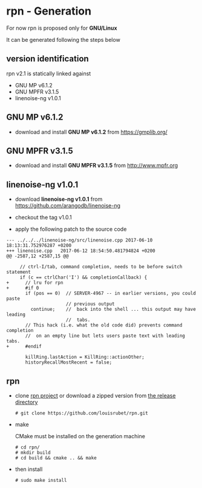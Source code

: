 # **rpn** - Generation

For now rpn is proposed only for **GNU/Linux**

It can be generated following the steps below

## version identification

rpn v2.1 is statically linked against
- GNU MP v6.1.2
- GNU MPFR v3.1.5
- linenoise-ng v1.0.1

## GNU MP v6.1.2

- download and install **GNU MP v6.1.2** from https://gmplib.org/

## GNU MPFR v3.1.5

- download and install **GNU MPFR v3.1.5** from http://www.mpfr.org

## linenoise-ng v1.0.1

- download **linenoise-ng v1.0.1** from https://github.com/arangodb/linenoise-ng

- checkout the tag v1.0.1

- apply the following patch to the source code

```
--- ../../../linenoise-ng/src/linenoise.cpp	2017-06-10 18:13:31.752976287 +0200
+++ linenoise.cpp	2017-06-12 18:54:50.481794824 +0200
@@ -2587,12 +2587,15 @@
 
     // ctrl-I/tab, command completion, needs to be before switch statement
     if (c == ctrlChar('I') && completionCallback) {
+      // lru for rpn
+      #if 0
       if (pos == 0)  // SERVER-4967 -- in earlier versions, you could paste
                      // previous output
         continue;    //  back into the shell ... this output may have leading
                      //  tabs.
       // This hack (i.e. what the old code did) prevents command completion
       //  on an empty line but lets users paste text with leading tabs.
+      #endif
 
       killRing.lastAction = KillRing::actionOther;
       historyRecallMostRecent = false;
```

## rpn

- clone [rpn project](https://github.com/louisrubet/rpn/) or download a zipped version from [the release directory](https://github.com/louisrubet/rpn/releases)
	```
	# git clone https://github.com/louisrubet/rpn.git
	```

- make
	
	CMake must be installed on the generation machine
	
	```
	# cd rpn/
	# mkdir build
	# cd build && cmake .. && make
	```

- then install
	```
	# sudo make install
	```
